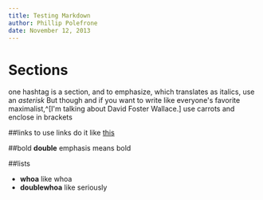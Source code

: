 ```yaml
---
title: Testing Markdown
author: Phillip Polefrone
date: November 12, 2013
---
```



# Sections
one hashtag is a section, and to emphasize, which translates as italics, use an *asterisk*
But though and if you want to write like everyone's favorite maximalist,^[I'm talking about David Foster Wallace.] use carrots and enclose in brackets

##links
to use links do it like [this](www.dudewheresmycar.com)

##bold
**double** emphasis means bold

##lists
- **whoa** like whoa
- **doublewhoa** like seriously